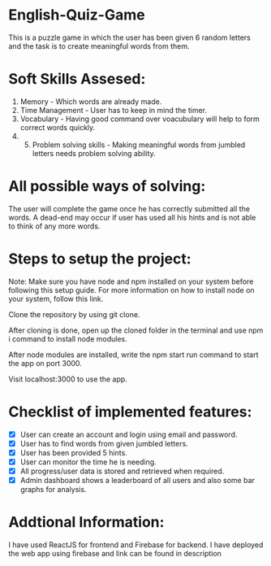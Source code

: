 # English-Quiz-Game
This is a puzzle game in which the user has been given 6 random letters and the task is to create meaningful words from them.


# Soft Skills Assesed:
1. Memory - Which words are already made.
2. Time Management - User has to keep in mind the timer.
4. Vocabulary - Having good command over voacubulary will help to form correct words quickly.
5. 5. Problem solving skills - Making meaningful words from jumbled letters needs problem solving ability.

# All possible ways of solving:
The user will complete the game once he has correctly submitted all the words.
A dead-end may occur if user has used all his hints and is not able to think of any more words.

# Steps to setup the project:
Note: Make sure you have node and npm installed on your system before following this setup guide. For more information on how to install node on your system, follow this link.

Clone the repository by using git clone.

After cloning is done, open up the cloned folder in the terminal and use npm i command to install node modules.

After node modules are installed, write the npm start run command to start the app on port 3000.

Visit localhost:3000 to use the app.

# Checklist of implemented features:
 -[x] User can create an account and login using email and password.
 -[x] User has to find words from given jumbled letters.
 -[x] User has been provided 5 hints.
 -[x] User can monitor the time he is needing.
 -[x] All progress/user data is stored and retrieved when required.
 -[x] Admin dashboard shows a leaderboard of all users and also some bar graphs for analysis.
 
 # Addtional Information:
 I have used ReactJS for frontend and Firebase for backend.
 I have deployed the web app using firebase and link can be  found in description
 
